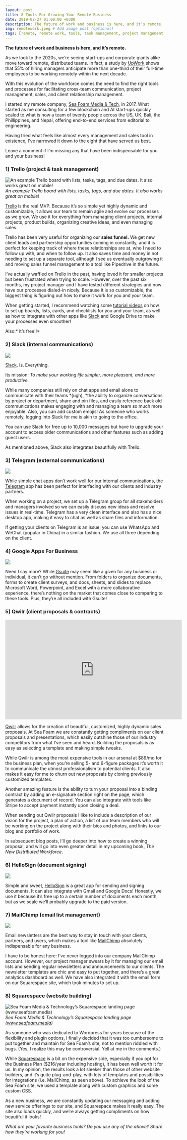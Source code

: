 ```yaml
---
layout: post
title: 8 Tools For Growing Your Remote Business
date: 2019-02-27 01:00:00 +0300
description: The future of work and business is here, and it’s remote. # Add post description (optional)
img: remotework.jpeg # Add image post (optional)
tags: [remote, remote work, tools, task management, project management, entrepreneurship] # add tag
---
```

**The future of work and business is here, and it’s remote.**

As we look to the 2020s, we’re seeing start-ups and corporate giants alike move toward remote, distributed teams. In fact, a study by [UpWork](https://www.upwork.com/i/future-workforce/fw/2018) shows that 55% of hiring managers anticipate more than one-third of their full-time employees to be working remotely within the next decade.

With this evolution of the workforce comes the need to find the right tools and processes for facilitating cross-team communication, project management, sales, and client relationship management.

I started my remote company, [Sea Foam Media & Tech](http://www.seafoam.media), in 2017. What started as me consulting for a few blockchain and AI start-ups quickly scaled to what is now a team of twenty people across the US, UK, Bali, the Phillippines, and Nepal, offering end-to-end services from editorial to engineering.

Having tried what feels like almost every management and sales tool in existence, I’ve narrowed it down to the eight that have served us best.

Leave a comment if I’m missing any that have been indispensable for you and your business!

### 1) Trello (project & task management)

![An example Trello board with lists, tasks, tags, and due dates. It also works great on mobile!](https://cdn-images-1.medium.com/max/3360/1*QLwVanpTLRcu4DXcfs_XJg.png)*An example Trello board with lists, tasks, tags, and due dates. It also works great on mobile!*

[Trello](http://www.trello.com) is the real MVP. Because it’s so simple yet highly dynamic and customizable, it allows our team to remain agile and evolve our processes as we grow. We use it for everything from managing client projects, internal projects, product builds, organizing creative ideas, and even managing sales.

Trello has been very useful for organizing our **sales funnel.** We get new client leads and partnership opportunities coming in constantly, and it is perfect for keeping track of where these relationships are at, who I need to follow up with, and when to follow up. It also saves time and money in not needing to set up a separate tool, although I see us eventually outgrowing it and moving sales funnel management to a tool like Pipedrive in the future.

I’ve actually waffled on Trello in the past, having loved it for smaller projects but been frustrated when trying to scale. However, over the past six months, my project manager and I have tested different strategies and now have our processes dialed-in nicely. Because it is so customizable, the biggest thing is figuring out how to make it work for you and your team.

When getting started, I recommend watching some [tutorial videos](https://www.youtube.com/watch?v=3ZZq2CRgKpo) on how to set up boards, lists, cards, and checklists for you and your team, as well as how to integrate with other apps like [Slack](https://www.youtube.com/watch?v=Bq5lBkzAIz0) and Google Drive to make your processes even smoother!

Also:* it’s free!!*

### 2) Slack (internal communications)

![](https://cdn-images-1.medium.com/max/2008/1*YOF0tPXPNrBO7zGUUJ5vPA.png)

[Slack](http://www.slack.com). Is. Everything.

Its mission: *To make your working life simpler, more pleasant, and more productive.*

While many companies still rely on chat apps and email alone to communicate with their teams *(ugh), *the ability to organize conversations by project or department, share and pin files, and easily reference back old communications makes engaging with and managing a team so much more enjoyable. Also, you can add custom emojis! As someone who works remotely, logging into Slack for me is akin to going to the office.

You can use Slack for free up to 10,000 messages but have to upgrade your account to access older communications and other features such as adding guest users.

As mentioned above, Slack also integrates beautifully with Trello.

### 3) Telegram (external communications)

![](https://cdn-images-1.medium.com/max/2000/1*uUiEK2wH2VOuLhl1XlUGSA.png)

While simple chat apps don’t work well for our internal communications, the [Telegram](http://www.telegram.org) app has been perfect for interfacing with our clients and industry partners.

When working on a project, we set up a Telegram group for all stakeholders and managers involved so we can easily discuss new ideas and resolve issues in real-time. Telegram has a very clean interface and also has a nice desktop app, making it easy to chat as well as share files and information.

If getting your clients on Telegram is an issue, you can use WhatsApp and WeChat (popular in China) in a similar fashion. We use all three depending on the client.

### 4) Google Apps For Business

![](https://cdn-images-1.medium.com/max/2000/1*r5ifJqv4bRlKQybf_xB8gg.png)

Need I say more? While [Gsuite](https://gsuite.google.com/) may seem like a given for any business or individual, it can’t go without mention. From folders to organize documents, forms to create client surveys, and docs, sheets, and slides to replace Microsoft Word, Powerpoint, and Excel with a more collaborative experience, there’s nothing on the market that comes close to comparing to these tools. Plus, they’re all included with Gsuite!

### 5) Qwilr (client proposals & contracts)

<center><iframe width="560" height="315" src="https://www.youtube.com/embed/a0V7WB5fT44" frameborder="0" allowfullscreen></iframe></center>

[Qwilr](https://qwilr.com/) allows for the creation of beautiful, customized, highly dynamic sales proposals. At Sea Foam we are constantly getting compliments on our client proposals and presentations, which easily outshine those of our industry competitors from what I’ve seen and heard. Building the proposals is as easy as selecting a template and making simple tweaks.

While Qwilr is among the most expensive tools in our arsenal at $89/mo for the business plan, when you’re selling 5- and 6-figure packages it’s worth it to communicate the utmost professionalism to potential clients. It also makes it easy for me to churn out new proposals by cloning previously customized templates.

Another amazing feature is the ability to turn your proposal into a binding contract by adding an e-signature section right on the page, which generates a document of record. You can also integrate with tools like Stripe to accept payment instantly upon closing a deal.

When sending out Qwilr proposals I like to include a description of our vision for the project, a plan of action, a list of our team members who will be working on the project along with their bios and photos, and links to our blog and portfolio of work.

In subsequent blog posts, I’ll go deeper into how to create a winning proposal, and will go into even greater detail in my upcoming book, *The New Distributed Workforce*.

### 6) HelloSign (document signing)

![](https://cdn-images-1.medium.com/max/2000/1*nzGeZ1cKulrOyk9vuzzgyw.png)

Simple and sweet, [HelloSign](http://www.hellosign.com) is a great app for sending and signing documents. It can also integrate with Gmail and Google Docs! Honestly, we use it because it’s free up to a certain number of documents each month, but as we scale we’ll probably upgrade to the paid version.

### 7) MailChimp (email list management)

![](https://cdn-images-1.medium.com/max/2000/1*lDzxwYlOfk9OTIbH_lh_3A.jpeg)

Email newsletters are the best way to stay in touch with your clients, partners, and users, which makes a tool like [MailChimp](http://www.mailchimp.com) absolutely indispensable for any business.

I have to be honest here: I’ve never logged into our company MailChimp account. However, our project manager swears by it for managing our email lists and sending regular newsletters and announcements to our clients. The newsletter templates are chic and easy to put together, and there’s a great analytics dashboard as well. We have also integrated it with the email form on our Squarespace site, which took minutes to set up.

### 8) Squarespace (website building)

![Sea Foam Media & Technology’s Squarespace landing page (www.seafoam.media)](https://cdn-images-1.medium.com/max/2370/1*fB7SIgRomIgOWsk_cVIuOw.png)*Sea Foam Media & Technology’s Squarespace landing page (www.seafoam.media)*

As someone who was dedicated to Wordpress for years because of the flexibility and plugin options, I finally decided that it was too cumbersome to put together and maintain for Sea Foam’s site, not to mention riddled with bugs. (Yes, I realize this may be controversial. Yell at me in the comments.)

While [Squarespace](http://www.squarspace.com) is a bit on the expensive side, especially if you opt for the Business Plan ($216/year including hosting), it has been well worth it for us. In my opinion, the results look a lot sleeker than those of other website builders, and it’s quite plug-and-play, with lots of templates and possibilities for integrations (i.e. MailChimp, as seen above). To achieve the look of the Sea Foam site, we used a template along with custom graphics and some custom CSS.

As a new business, we are constantly updating our messaging and adding new service offerings to our site, and Squarespace makes it really easy. The site also loads quickly, and we’re always getting compliments on how beautiful it looks!

*What are your favorite business tools? Do you use any of the above? Share how they’re working for you!*
